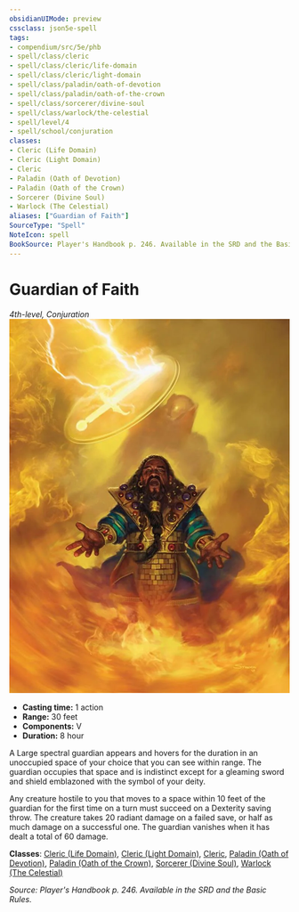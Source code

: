 ```yaml
---
obsidianUIMode: preview
cssclass: json5e-spell
tags:
- compendium/src/5e/phb
- spell/class/cleric
- spell/class/cleric/life-domain
- spell/class/cleric/light-domain
- spell/class/paladin/oath-of-devotion
- spell/class/paladin/oath-of-the-crown
- spell/class/sorcerer/divine-soul
- spell/class/warlock/the-celestial
- spell/level/4
- spell/school/conjuration
classes:
- Cleric (Life Domain)
- Cleric (Light Domain)
- Cleric
- Paladin (Oath of Devotion)
- Paladin (Oath of the Crown)
- Sorcerer (Divine Soul)
- Warlock (The Celestial)
aliases: ["Guardian of Faith"]
SourceType: "Spell"
NoteIcon: spell
BookSource: Player's Handbook p. 246. Available in the SRD and the Basic Rules.
---
```

# Guardian of Faith
*4th-level, Conjuration*  
![](https://raw.githubusercontent.com/5etools-mirror-2/5etools-img/main/spells/PHB/Guardian%20of%20Faith.webp#right)  

- **Casting time:** 1 action
- **Range:** 30 feet
- **Components:** V
- **Duration:** 8 hour

A Large spectral guardian appears and hovers for the duration in an unoccupied space of your choice that you can see within range. The guardian occupies that space and is indistinct except for a gleaming sword and shield emblazoned with the symbol of your deity.

Any creature hostile to you that moves to a space within 10 feet of the guardian for the first time on a turn must succeed on a Dexterity saving throw. The creature takes 20 radiant damage on a failed save, or half as much damage on a successful one. The guardian vanishes when it has dealt a total of 60 damage.

**Classes**: [Cleric (Life Domain)](/2-Mechanics/CLI/classes/cleric-life-domain.md), [Cleric (Light Domain)](/2-Mechanics/CLI/classes/cleric-light-domain.md), [Cleric](/2-Mechanics/CLI/classes/cleric.md), [Paladin (Oath of Devotion)](/2-Mechanics/CLI/classes/paladin-oath-of-devotion.md), [Paladin (Oath of the Crown)](/2-Mechanics/CLI/classes/paladin-oath-of-the-crown-scag.md), [Sorcerer (Divine Soul)](/2-Mechanics/CLI/classes/sorcerer-divine-soul-xge.md), [Warlock (The Celestial)](/2-Mechanics/CLI/classes/warlock-the-celestial-xge.md)

*Source: Player's Handbook p. 246. Available in the SRD and the Basic Rules.*